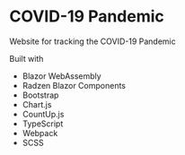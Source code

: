 # COVID-19 Pandemic

Website for tracking the COVID-19 Pandemic

Built with
* Blazor WebAssembly
* Radzen Blazor Components
* Bootstrap
* Chart.js
* CountUp.js
* TypeScript
* Webpack
* SCSS
